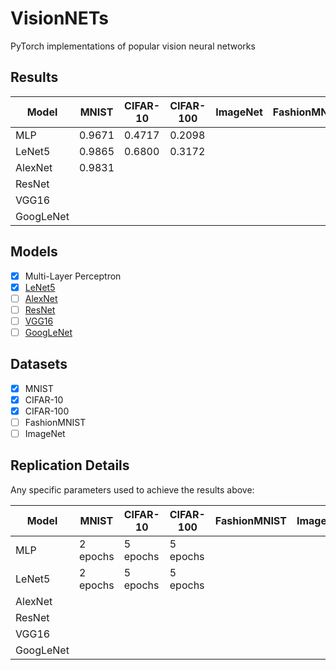 # VisionNETs
PyTorch implementations of popular vision neural networks

## Results

| Model   	| MNIST 	| CIFAR-10 	| CIFAR-100	| ImageNet  | FashionMNIST  |
|---------- |----------	|----------	|----------	|----------	|-------------- |
| MLP     	| 0.9671    | 0.4717   	| 0.2098   	|          	|               |
| LeNet5  	| 0.9865 	| 0.6800 	| 0.3172   	|          	|               |
| AlexNet 	| 0.9831    |          	|           |          	|               |
| ResNet  	|           |          	|          	|          	|               |
| VGG16  	|           |          	|          	|          	|               |
| GoogLeNet	|           |          	|          	|          	|               |

## Models

- [x] Multi-Layer Perceptron
- [x] [LeNet5](http://yann.lecun.com/exdb/publis/pdf/lecun-01a.pdf)
- [ ] [AlexNet](https://papers.nips.cc/paper/4824-imagenet-classification-with-deep-convolutional-neural-networks)
- [ ] [ResNet](https://arxiv.org/abs/1704.06904)
- [ ] [VGG16](https://arxiv.org/abs/1505.06798)
- [ ] [GoogLeNet](https://arxiv.org/abs/1409.4842)

## Datasets

- [x] MNIST
- [x] CIFAR-10
- [x] CIFAR-100
- [ ] FashionMNIST
- [ ] ImageNet

## Replication Details

Any specific parameters used to achieve the results above:

| Model   	| MNIST    	| CIFAR-10 	| CIFAR-100	| FashionMNIST 	| ImageNet 	|
|---------	|--------  	|----------	|----------	|--------------	|----------	|
| MLP     	| 2 epochs	| 5 epochs 	| 5 epochs 	|              	|          	|
| LeNet5  	| 2 epochs 	| 5 epochs 	| 5 epochs 	|              	|          	|
| AlexNet 	|        	|          	|           |              	|          	|
| ResNet  	|        	|          	|           |              	|          	|
| VGG16 	|        	|          	|           |              	|          	|
| GoogLeNet	|        	|          	|           |              	|          	|
